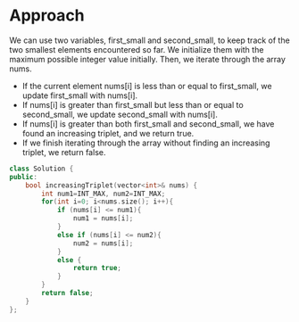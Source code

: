 # Approach

We can use two variables, first_small and second_small, to keep track of the two smallest elements encountered so far. We initialize them with the maximum possible integer value initially. Then, we iterate through the array nums.

- If the current element nums[i] is less than or equal to first_small, we update first_small with nums[i].
- If nums[i] is greater than first_small but less than or equal to second_small, we update second_small with nums[i].
- If nums[i] is greater than both first_small and second_small, we have found an increasing triplet, and we return true.
- If we finish iterating through the array without finding an increasing triplet, we return false.

```C++
class Solution {
public:
    bool increasingTriplet(vector<int>& nums) {
        int num1=INT_MAX, num2=INT_MAX;
        for(int i=0; i<nums.size(); i++){
            if (nums[i] <= num1){
                num1 = nums[i];
            }
            else if (nums[i] <= num2){
                num2 = nums[i];
            }
            else {
                return true;
            }
        }
        return false;
    }
};
```

